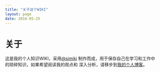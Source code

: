 ```yaml
---
title: "关于这个WIKI"
layout: page
date: 2016-05-25
---
```


# 关于 #

这是我的个人知识WIKI，采用[@simiki](https://github.com/tankywoo/simiki)
制作而成，用于保存自己在学习和工作中的琐碎知识，如果希望阅读我的观点和
深入分析，请移步到[我的个人博客](/)。

